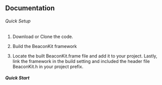Documentation
-------------------------

###### Quick Setup

1) Download or Clone the code.

2) Build the BeaconKit framework

3) Locate the built BeaconKit.frame file and add it to your project. Lastly, link the framework in the build setting and 
included the header file BeaconKit.h in your project prefix. 

##### Quick Start




